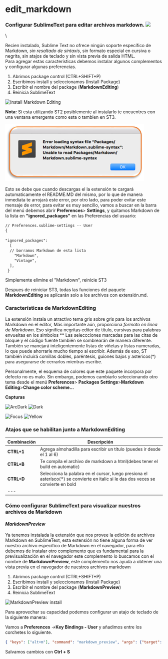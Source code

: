 # edit\_markdown

### Configurar SublimeText para editar archivos markdown. ![](../../../../assets/ico/.ico)

\


Recien instalado, Sublime Text no ofrece ningún soporte específico de Markdown, _sin resaltado de sintaxis_, sin formato especial en cursiva o negrita, sin atajos de teclado y sin vista previa de salida HTML.\
Para agregar estas características debemos instalar algunos complementos y configurar algunas preferencias.

1. Abrimos package control (CTRL+SHIFT+P)
2. Escribimos install y seleccionamos (Install Package)
3. Escribir el nombre del package (**MarkdownEditing**)
4. Reinicia SublimeText

![Install Markdown Editing](img/install\_mde.png)

**Nota:** Si esta utilizando ST2 posiblemente al instalarlo te encuentres con una ventana emergente como esta o tambien en ST3.

![Error Loading](img/ErrorLoading.png)

Esto se debe que cuando descargas el la extensión te cargará automaticamente el README.MD del mismo, por lo que de manera inmediata te arrojará este error, por otro lado, para poder evitar este mensaje de error, para evitar es muy sencillo, vamos a buscar en la barra del menú debemos abrir **Preferences**> **Settings**, y quitamos Markdown de la lista en **"ignored\_packages"** en las Preferencias del usuario:

```
// Preferences.sublime-settings -- User
{

"ignored_packages":
  [
  // borramos Markdown de esta lista 
    "Markdown",
    "Vintage",
  ],
 }
```

Simplemente elimine el "Markdown", reinicie ST3

Despues de reiniciar ST3, todas las funciones del paquete **MarkdownEditing** se aplicarán solo a los archivos con extensión.md.

### Características de MarkdownEditing

La extensión instala un atractivo tema gris sobre gris para los archivos Markdown en el editor, Más importante aún, proporciona _formato en línea de Markdown_. Eso significa negritas editor de título, cursivas para palabras envueltas en los simbolos \*\* Las seleccciones marcadas para las citas de bloque y el código fuente también se sombrearán de manera diferente. También se manejará inteligentemente listas de viñetas y listas numeradas, lo que puede ahorrarle mucho tiempo al escribir. Además de eso, ST también incluirá comillas dobles, paréntesis, guiones bajos y astericos(\*) para asegurarse de cerrarlos mientras escribe.

Personalmente, el esquema de colores que este paquete incorpora por defecto no es malo. Sin embargo, podemos cambiarlo seleccionando otro tema desde el menú **Preferences**> **Packages Settings**>**Markdown Editing**>**Change color scheme...**

**Capturas**

![ArcDark](img/mde\_arcdark.png) ![Dark](img/mde\_dark.png)

![Focus](img/mde\_focus.png) ![Yellow](img/mde\_yellow.png)

### Atajos que se habilitan junto a MarkdownEditing

| Combinación | Descripción                                                                                                                         |
| ----------- | ----------------------------------------------------------------------------------------------------------------------------------- |
| **CTRL+1**  | Agrega almohadilla para escribir un título (puedes ir desde el 1 al 6)                                                              |
| **CTRL+B**  | Te compila el archivo de markdown a html(debes tener el build en automatic)                                                         |
| **CTRL+D**  | Selecciona la palabra en el cursor, luego presiona el asterísco(\*) se convierte en italic si le das dos veces se convierte en bold |
| ---         |                                                                                                                                     |

### Cómo configurar SublimeText para visualizar nuestros archivos de Markdown

#### _MarkdownPreview_

Ya tenemos instalada la extensión que nos provee la edición de archivos Markdown en SublimeText, esta extensión no tiene alguna forma de ver nuestro archivo específico de Markdown en el navegador, para ello debemos de instalar otro complemento que es fundamental para la previsualización en el navegador este complemento lo buscamos con el nombre de **MarkdownPreview**, este complemento nos ayuda a obtener una vista previa en el navegador de nuestros archivos markdown

1. Abrimos package control (CTRL+SHIFT+P)
2. Escribimos install y seleccionamos (Install Package)
3. Escribir el nombre del package (**MarkdownPreview**)
4. Reinicia SublimeText

![MarkdownPreview install](img/install\_mdp.png)

Para aprovechar su capacidad podemos configurar un atajo de teclado de la siguiente manera:

Vamos a **Preferences** ->**Key Bindings - User** y añadimos entre los corchetes lo siguiente.

```json
{ "keys": ["alt+m"], "command": "markdown_preview", "args": {"target": "browser", "parser":"markdown"} }
```

Salvamos cambios con **Ctrl + S**
